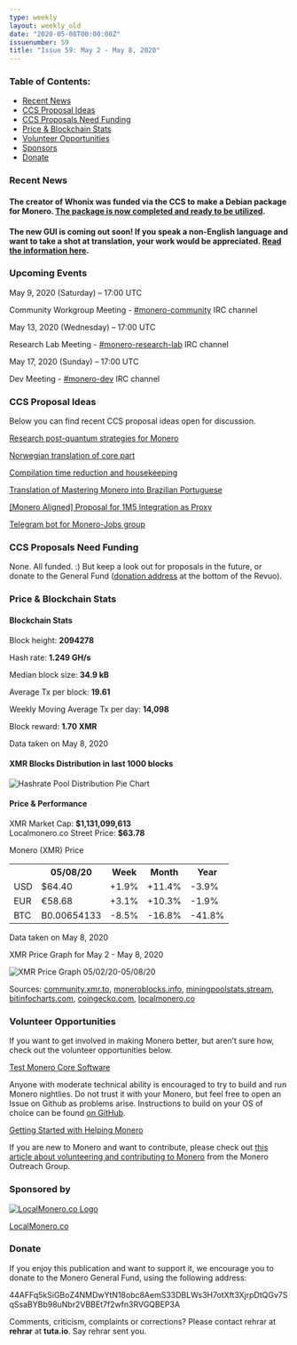 ```yaml
---
type: weekly
layout: weekly_old
date: "2020-05-08T00:00:00Z"
issuenumber: 59
title: "Issue 59: May 2 - May 8, 2020"
---
```


<h3>Table of Contents:</h3>
<ul class="contents">
    <li><a href="#news">Recent News</a></li>
    <li><a href="#ideas">CCS Proposal Ideas</a></li>
    <li><a href="#proposals">CCS Proposals Need Funding</a></li>
    <li><a href="#stats">Price & Blockchain Stats</a></li>
    <li><a href="#volunteer">Volunteer Opportunities</a></li>
    <li><a href="#sponsor">Sponsors</a></li>
    <li><a href="#donate">Donate</a></li>
</ul>

<h3 id="news">Recent News</h3>

<div class="newsbyte">
    <h4>The creator of Whonix was funded via the CCS to make a Debian package for Monero. <a href="https://github.com/Whonix/monero-gui" target="_blank">The package is now completed and ready to be utilized</a>.</h4>
</div>

<div class="newsbyte">
    <h4>The new GUI is coming out soon! If you speak a non-English language and want to take a shot at translation, your work would be appreciated. <a href="https://www.reddit.com/r/Monero/comments/gf8js7/call_for_translators_new_gui_release_approaching/" target="_blank">Read the information here</a>.</h4>
</div>

<h3 id="events">Upcoming Events</h3>

<div class="event">
    <p class="date" markdown="1">May 9, 2020 (Saturday) – 17:00 UTC</p>
    <p markdown="1">Community Workgroup Meeting - <a href="irc://chat.freenode.net/#monero-community" target="_blank">#monero-community</a> IRC channel</p>
</div>

<div class="event">
    <p class="date" markdown="1">May 13, 2020 (Wednesday) – 17:00 UTC</p>
    <p markdown="1">Research Lab Meeting - <a href="irc://chat.freenode.net/#monero-research-lab" target="_blank">#monero-research-lab</a> IRC channel</p>
</div>

<div class="event">
    <p class="date" markdown="1">May 17, 2020 (Sunday) – 17:00 UTC</p>
    <p markdown="1">Dev Meeting - <a href="irc://chat.freenode.net/#monero-dev" target="_blank">#monero-dev</a> IRC channel</p>
</div>

<h3 id="ideas">CCS Proposal Ideas</h3>

<p>Below you can find recent CCS proposal ideas open for discussion.</p>

<div class="proposal">
<p><a href="https://repo.getmonero.org/monero-project/ccs-proposals/-/merge_requests/142" target="_blank">Research post-quantum strategies for Monero</a></p>
</div>

<div class="proposal">
<p><a href="https://repo.getmonero.org/monero-project/ccs-proposals/-/merge_requests/141" target="_blank">Norwegian translation of core part</a></p>
</div>

<div class="proposal">
<p><a href="https://repo.getmonero.org/monero-project/ccs-proposals/-/merge_requests/138" target="_blank">Compilation time reduction and housekeeping</a></p>
</div>

<div class="proposal">
<p><a href="https://repo.getmonero.org/monero-project/ccs-proposals/-/merge_requests/137" target="_blank">Translation of Mastering Monero into Brazilian Portuguese</a></p>
</div>

<div class="proposal">
<p><a href="https://repo.getmonero.org/monero-project/ccs-proposals/-/merge_requests/127" target="_blank">[Monero Aligned] Proposal for 1M5 Integration as Proxy</a></p>
</div>

<div class="proposal">
<p><a href="https://repo.getmonero.org/monero-project/ccs-proposals/merge_requests/91" target="_blank">Telegram bot for Monero-Jobs group</a></p>
</div>

<h3 id="proposals">CCS Proposals Need Funding</h3>

None. All funded. :) But keep a look out for proposals in the future, or donate to the General Fund (<a href="#donate">donation address</a> at the bottom of the Revuo).

<h3 id="stats">Price & Blockchain Stats</h3>

<h4 class="stat">Blockchain Stats</h4>

<div class="bcstats">
    <p>Block height: <b>2094278</b></p>
    <p>Hash rate: <b>1.249 GH/s</b></p>
    <p>Median block size: <b>34.9 kB</b></p>
    <p>Average Tx per block: <b>19.61</b></p>
    <p>Weekly Moving Average Tx per day: <b>14,098</b></p>
    <p>Block reward: <b>1.70 XMR</b></p>
</div>
<p class="note">Data taken on May 8, 2020</p>

<h4 class="stat">XMR Blocks Distribution in last 1000 blocks</h4>
<p><img src="/img/hashrate-pool-distribution-0508.png" alt="Hashrate Pool Distribution Pie Chart"/></p>

<h4 class="stat">Price & Performance</h4>

<div class="price-intro">XMR Market Cap: <b>$1,131,099,613</b><br>Localmonero.co Street Price: <b>$63.78</b></div>

<p class="table-title">Monero (XMR) Price</p>
<table class="price-table">
  <tr class="row1">
    <th></th>
    <th>05/08/20</th>
    <th>Week</th>
    <th>Month</th>
    <th>Year</th>
  </tr>
  <tr>
    <td data-th="XMR to">USD</td>
    <td data-th="05/08/20">$64.40</td>
    <td data-th="Week" class="green">+1.9%</td>
    <td data-th="Month" class="green">+11.4%</td>
    <td data-th="Year" class="red">-3.9%</td>
  </tr>
  <tr class="row3">
    <td data-th="XMR to">EUR</td>
    <td data-th="05/08/20">€58.68</td>
    <td data-th="Week" class="green">+3.1%</td>
    <td data-th="Month" class="green">+10.3%</td>
    <td data-th="Year" class="red">-1.9%</td>
  </tr>
  <tr>
    <td data-th="XMR to">BTC</td>
    <td data-th="05/08/20">B0.00654133</td>
    <td data-th="Week" class="red">-8.5%</td>
    <td data-th="Month" class="red">-16.8%</td>
    <td data-th="Year" class="red">-41.8%</td>
  </tr>
</table>
<p class="note">Data taken on May 8, 2020</p>

<p class="table-title">XMR Price Graph for May 2 - May 8, 2020</p>

![XMR Price Graph 05/02/20-05/08/20](/img/weekly-chart-0508.png "XMR Price Graph 05/02/20-05/08/20") 

Sources: <a href="https://community.xmr.to/explorer/mainnet/" target="_blank">community.xmr.to</a>, <a href="https://moneroblocks.info/stats/transaction-stats" target="_blank">moneroblocks.info</a>, <a href="https://miningpoolstats.stream/monero" target="_blank">miningpoolstats.stream</a>, <a href="https://bitinfocharts.com/monero/" target="_blank">bitinfocharts.com</a>, <a href="https://www.coingecko.com/" target="_blank">coingecko.com</a>, <a href="https://localmonero.co/" target="_blank">localmonero.co</a>

<h3 id="volunteer">Volunteer Opportunities</h3>

<p>If you want to get involved in making Monero better, but aren’t sure how, check out the volunteer opportunities below.</p>

<div class="newsbyte">
    <p class="date"><a href="https://github.com/monero-project/monero" target="_blank">Test Monero Core Software</a></p>
    <p>Anyone with moderate technical ability is encouraged to try to build and run Monero nightlies. Do not trust it with your Monero, but feel free to open an Issue on Github as problems arise. Instructions to build on your OS of choice can be found <a href="https://github.com/monero-project/monero#compiling-monero-from-source" target="_blank">on GitHub</a>. </p>
</div>

<div class="newsbyte">
    <p class="date"><a href="https://github.com/monero-project/monero" target="_blank">Getting Started with Helping Monero</a></p>
    <p>If you are new to Monero and want to contribute, please check out <a href="https://www.monerooutreach.org/stories/getting-started-helping-monero.php" target="_blank">this article about volunteering and contributing to Monero</a> from the Monero Outreach Group. </p>
</div>

<h3 id="sponsor">Sponsored by</h3>

<p><a href="https://localmonero.co/" target="_blank"><img src="/img/localmonero-logo.png" alt="LocalMonero.co Logo" class="localmonero"></a></p>

<p class="text-center"><a href="https://localmonero.co/" target="_blank">LocalMonero.co</a></p>

<h3 id="donate">Donate</h3>

<p markdown="1">If you enjoy this publication and want to support it, we encourage you to donate to the Monero General Fund, using the following address:</p>

<p class="address" markdown="1">44AFFq5kSiGBoZ4NMDwYtN18obc8AemS33DBLWs3H7otXft3XjrpDtQGv7SqSsaBYBb98uNbr2VBBEt7f2wfn3RVGQBEP3A</p>

<!--p><a href="monero:44AFFq5kSiGBoZ4NMDwYtN18obc8AemS33DBLWs3H7otXft3XjrpDtQGv7SqSsaBYBb98uNbr2VBBEt7f2wfn3RVGQBEP3A" class="qr"><img src="/img/donate-monero.png"></a></p-->

Comments, criticism, complaints or corrections? Please contact rehrar at **rehrar** at **tuta.io**. Say rehrar sent you.